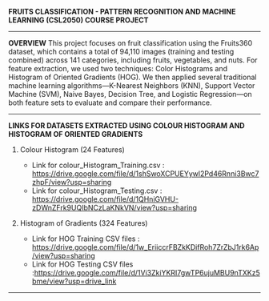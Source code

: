 **FRUITS CLASSIFICATION - PATTERN RECOGNITION AND MACHINE LEARNING (CSL2050) COURSE PROJECT**
___

**OVERVIEW** 
This project focuses on fruit classification using the Fruits360 dataset, which contains a total of 94,110 images (training and testing combined) across 141 categories, including fruits, vegetables, and nuts. For feature extraction, we used two techniques: Color Histograms and Histogram of Oriented Gradients (HOG). We then applied several traditional machine learning algorithms—K-Nearest Neighbors (KNN), Support Vector Machine (SVM), Naive Bayes, Decision Tree, and Logistic Regression—on both feature sets to evaluate and compare their performance.
___

**LINKS FOR DATASETS EXTRACTED USING COLOUR HISTOGRAM AND HISTOGRAM OF ORIENTED GRADIENTS**
1. Colour Histogram (24 Features)
   <br>
   * Link for colour_Histogram_Training.csv : https://drive.google.com/file/d/1shSwoXCPUEYywl2Pd46Rnni3Bwc7zhpF/view?usp=sharing<br>
   * Link for colour_Histogram_Testing.csv : https://drive.google.com/file/d/1QHniGVHU-zDWnZFrk9UQIbNCzLaKNkVN/view?usp=sharing 

2. Histogram of Gradients (324 Features)
   <br>
   * Link for HOG Training CSV files : https://drive.google.com/file/d/1w_EriiccrFBZkKDifRoh7ZrZbJ1rk6Ap/view?usp=sharing<br>
   * Link for HOG Testing CSV files :https://drive.google.com/file/d/1Vi3ZkiYKRI7gwTP6ujuMBU9nTXKz5bme/view?usp=drive_link
___




